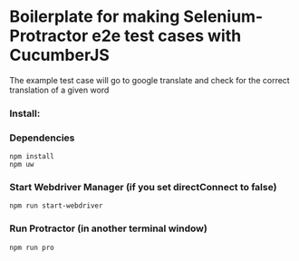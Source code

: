 # Boilerplate for making Selenium-Protractor e2e test cases with CucumberJS

The example test case will go to google translate and check for the correct translation of a given word


### Install:
### Dependencies

```
npm install
npm uw
```

### Start Webdriver Manager (if you set directConnect to false) 

```
npm run start-webdriver
```


### Run Protractor (in another terminal window)

```
npm run pro
```


